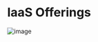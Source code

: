 # IaaS Offerings


![image](https://github.com/user-attachments/assets/cf794cdb-c0a5-4ec8-8a0c-ff07e8a1c7e1)

